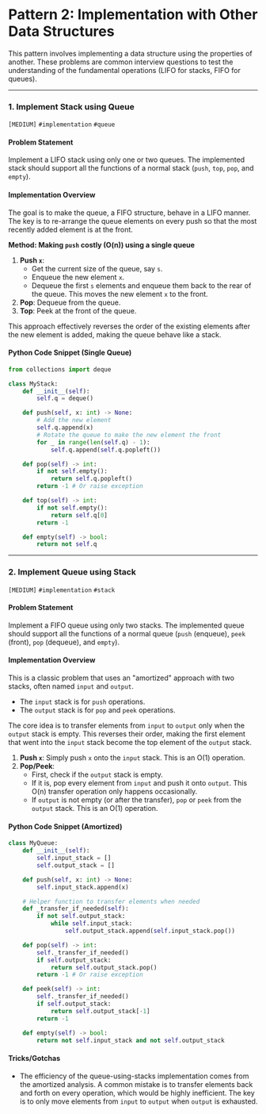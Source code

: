 # Pattern 2: Implementation with Other Data Structures

This pattern involves implementing a data structure using the properties of another. These problems are common interview questions to test the understanding of the fundamental operations (LIFO for stacks, FIFO for queues).

---

### 1. Implement Stack using Queue
`[MEDIUM]` `#implementation` `#queue`

#### Problem Statement
Implement a LIFO stack using only one or two queues. The implemented stack should support all the functions of a normal stack (`push`, `top`, `pop`, and `empty`).

#### Implementation Overview
The goal is to make the queue, a FIFO structure, behave in a LIFO manner. The key is to re-arrange the queue elements on every push so that the most recently added element is at the front.

**Method: Making `push` costly (O(n)) using a single queue**
1.  **Push `x`**:
    - Get the current size of the queue, say `s`.
    - Enqueue the new element `x`.
    - Dequeue the first `s` elements and enqueue them back to the rear of the queue. This moves the new element `x` to the front.
2.  **Pop**: Dequeue from the queue.
3.  **Top**: Peek at the front of the queue.

This approach effectively reverses the order of the existing elements after the new element is added, making the queue behave like a stack.

#### Python Code Snippet (Single Queue)
```python
from collections import deque

class MyStack:
    def __init__(self):
        self.q = deque()

    def push(self, x: int) -> None:
        # Add the new element
        self.q.append(x)
        # Rotate the queue to make the new element the front
        for _ in range(len(self.q) - 1):
            self.q.append(self.q.popleft())

    def pop(self) -> int:
        if not self.empty():
            return self.q.popleft()
        return -1 # Or raise exception

    def top(self) -> int:
        if not self.empty():
            return self.q[0]
        return -1

    def empty(self) -> bool:
        return not self.q
```

---

### 2. Implement Queue using Stack
`[MEDIUM]` `#implementation` `#stack`

#### Problem Statement
Implement a FIFO queue using only two stacks. The implemented queue should support all the functions of a normal queue (`push` (enqueue), `peek` (front), `pop` (dequeue), and `empty`).

#### Implementation Overview
This is a classic problem that uses an "amortized" approach with two stacks, often named `input` and `output`.
- The `input` stack is for `push` operations.
- The `output` stack is for `pop` and `peek` operations.

The core idea is to transfer elements from `input` to `output` only when the `output` stack is empty. This reverses their order, making the first element that went into the `input` stack become the top element of the `output` stack.

1.  **Push `x`**: Simply push `x` onto the `input` stack. This is an O(1) operation.
2.  **Pop/Peek**:
    - First, check if the `output` stack is empty.
    - If it is, pop every element from `input` and push it onto `output`. This O(n) transfer operation only happens occasionally.
    - If `output` is not empty (or after the transfer), `pop` or `peek` from the `output` stack. This is an O(1) operation.

#### Python Code Snippet (Amortized)
```python
class MyQueue:
    def __init__(self):
        self.input_stack = []
        self.output_stack = []

    def push(self, x: int) -> None:
        self.input_stack.append(x)

    # Helper function to transfer elements when needed
    def _transfer_if_needed(self):
        if not self.output_stack:
            while self.input_stack:
                self.output_stack.append(self.input_stack.pop())

    def pop(self) -> int:
        self._transfer_if_needed()
        if self.output_stack:
            return self.output_stack.pop()
        return -1 # Or raise exception

    def peek(self) -> int:
        self._transfer_if_needed()
        if self.output_stack:
            return self.output_stack[-1]
        return -1

    def empty(self) -> bool:
        return not self.input_stack and not self.output_stack
```

#### Tricks/Gotchas
- The efficiency of the queue-using-stacks implementation comes from the amortized analysis. A common mistake is to transfer elements back and forth on every operation, which would be highly inefficient. The key is to only move elements from `input` to `output` when `output` is exhausted.
